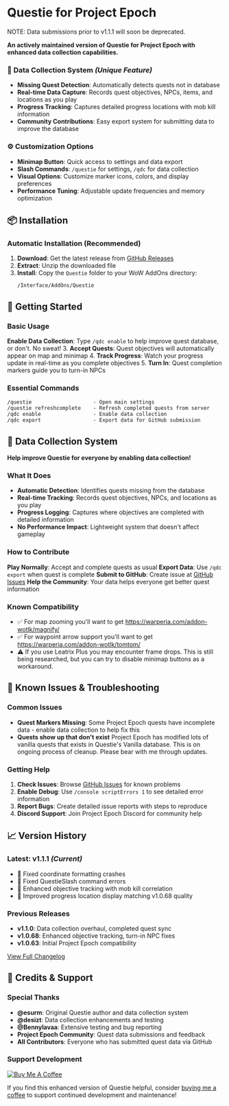 # Questie for Project Epoch
NOTE: Data submissions prior to v1.1.1 will soon be deprecated.

**An actively maintained version of Questie for Project Epoch with enhanced data collection capabilities.**


### 🎯 **Data Collection System** *(Unique Feature)*
- **Missing Quest Detection**: Automatically detects quests not in database
- **Real-time Data Capture**: Records quest objectives, NPCs, items, and locations as you play
- **Progress Tracking**: Captures detailed progress locations with mob kill information
- **Community Contributions**: Easy export system for submitting data to improve the database

### ⚙️ **Customization Options**
- **Minimap Button**: Quick access to settings and data export
- **Slash Commands**: `/questie` for settings, `/qdc` for data collection
- **Visual Options**: Customize marker icons, colors, and display preferences
- **Performance Tuning**: Adjustable update frequencies and memory optimization

## 📦 Installation

### **Automatic Installation (Recommended)**
1. **Download**: Get the latest release from [GitHub Releases](https://github.com/trav346/Questie/releases)
2. **Extract**: Unzip the downloaded file
3. **Install**: Copy the `Questie` folder to your WoW AddOns directory:
   ```
   /Interface/AddOns/Questie
   ```

## 🚀 Getting Started

### **Basic Usage**
**Enable Data Collection**: Type `/qdc enable` to help improve quest database, or don't. No sweat!
3. **Accept Quests**: Quest objectives will automatically appear on map and minimap
4. **Track Progress**: Watch your progress update in real-time as you complete objectives
5. **Turn In**: Quest completion markers guide you to turn-in NPCs

### **Essential Commands**
```
/questie                    - Open main settings
/questie refreshcomplete    - Refresh completed quests from server
/qdc enable                 - Enable data collection 
/qdc export                 - Export data for GitHub submission
```

## 🔧 Data Collection System

**Help improve Questie for everyone by enabling data collection!**

### **What It Does**
- **Automatic Detection**: Identifies quests missing from the database
- **Real-time Tracking**: Records quest objectives, NPCs, and locations as you play
- **Progress Logging**: Captures where objectives are completed with detailed information
- **No Performance Impact**: Lightweight system that doesn't affect gameplay

### **How to Contribute**
 **Play Normally**: Accept and complete quests as usual
**Export Data**: Use `/qdc export` when quest is complete
**Submit to GitHub**: Create issue at [GitHub Issues](https://github.com/trav346/Questie/issues)
**Help the Community**: Your data helps everyone get better quest information

### **Known Compatibility**
- ✅ For map zooming you'll want to get https://warperia.com/addon-wotlk/magnify/
- ✅ For waypoint arrow support you'll want to get https://warperia.com/addon-wotlk/tomtom/
- ⚠️ If you use Leatrix Plus you may encounter frame drops. This is still being researched, but you can try to disable minimap buttons as a workaround.

## 🐛 Known Issues & Troubleshooting

### **Common Issues**
- **Quest Markers Missing**: Some Project Epoch quests have incomplete data - enable data collection to help fix this
- **Quests show up that don't exist** Project Epoch has modified lots of vanilla quests that exists in Questie's Vanilla database. This is on ongoing process of cleanup. Please bear with me through updates.

### **Getting Help**
1. **Check Issues**: Browse [GitHub Issues](https://github.com/trav346/Questie/issues) for known problems
2. **Enable Debug**: Use `/console scriptErrors 1` to see detailed error information  
3. **Report Bugs**: Create detailed issue reports with steps to reproduce
4. **Discord Support**: Join Project Epoch Discord for community help

## 📈 Version History

### **Latest: v1.1.1** *(Current)*
- 🐛 Fixed coordinate formatting crashes
- 🐛 Fixed QuestieSlash command errors  
- 🚀 Enhanced objective tracking with mob kill correlation
- 📍 Improved progress location display matching v1.0.68 quality

### **Previous Releases**
- **v1.1.0**: Data collection overhaul, completed quest sync
- **v1.0.68**: Enhanced objective tracking, turn-in NPC fixes
- **v1.0.63**: Initial Project Epoch compatibility

[View Full Changelog](CHANGELOG.md)

## 🙏 Credits & Support

### **Special Thanks**
- **@esurm**: Original Questie author and data collection system
- **@desizt**: Data collection enhancements and testing
- **@Bennylavaa**: Extensive testing and bug reporting
- **Project Epoch Community**: Quest data submissions and feedback
- **All Contributors**: Everyone who has submitted quest data via GitHub

### **Support Development**
[![Buy Me A Coffee](https://img.shields.io/badge/Buy%20Me%20A%20Coffee-Support%20Development-orange?style=for-the-badge&logo=buy-me-a-coffee)](https://buymeacoffee.com/trav346)

If you find this enhanced version of Questie helpful, consider [buying me a coffee](https://buymeacoffee.com/trav346) to support continued development and maintenance!